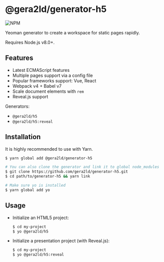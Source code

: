@gera2ld/generator-h5
===

![NPM](https://img.shields.io/npm/v/@gera2ld/generator-h5.svg)

Yeoman generator to create a workspace for static pages rapidly.

Requires Node.js v8.0+.

Features
---

- Latest ECMAScript features
- Multiple pages support via a config file
- Popular frameworks support: Vue, React
- Webpack v4 + Babel v7
- Scale document elements with `rem`
- Reveal.js support

Generators:
- `@gera2ld/h5`
- `@gera2ld/h5:reveal`

Installation
---
It is highly recommended to use with Yarn.

``` sh
$ yarn global add @gera2ld/generator-h5

# You can also clone the generator and link it to global node_modules
$ git clone https://github.com/gera2ld/generator-h5.git
$ cd path/to/generator-h5 && yarn link

# Make sure yo is installed
$ yarn global add yo
```

Usage
---

- Initialize an HTML5 project:

    ``` sh
    $ cd my-project
    $ yo @gera2ld/h5
    ```

- Initialize a presentation project (with Reveal.js):

    ```sh
    $ cd my-project
    $ yo @gera2ld/h5:reveal
    ```
